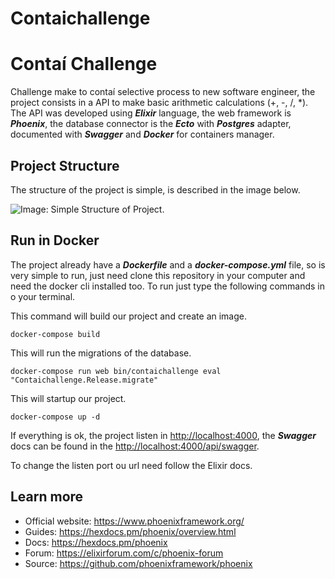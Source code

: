 # Contaichallenge

# Contaí Challenge

Challenge make to contaí selective process to new software engineer, the project consists in a API to make basic arithmetic calculations (+, -, /, *). The API was developed using ***Elixir*** language, the web framework is ***Phoenix***, the database connector is the ***Ecto*** with ***Postgres*** adapter, documented with ***Swagger*** and ***Docker*** for containers manager.

## Project Structure
The structure of the project is simple, is described in the image below.

![Image: Simple Structure of Project.](https://i.ibb.co/7bms57c/Captura-de-Tela-2021-03-21-a-s-15-20-54.png)

## Run in Docker

The project already have a ***Dockerfile*** and a ***docker-compose.yml*** file, so is very simple to run, just need clone this repository in your computer and need the docker cli installed too. To run just type the following commands in o your terminal.

This command will build our project and create an image.

```
docker-compose build
```

This will run the migrations of the database.

```
docker-compose run web bin/contaichallenge eval "Contaichallenge.Release.migrate"
```

This will startup our project.

```
docker-compose up -d
```

If everything is ok, the project listen in [http://localhost:4000](http://localhost:4000), the ***Swagger*** docs can be found in the [http://localhost:4000/api/swagger](http://localhost:4000/api/swagger).

To change the listen port ou url need follow the Elixir docs.

## Learn more

  * Official website: https://www.phoenixframework.org/
  * Guides: https://hexdocs.pm/phoenix/overview.html
  * Docs: https://hexdocs.pm/phoenix
  * Forum: https://elixirforum.com/c/phoenix-forum
  * Source: https://github.com/phoenixframework/phoenix
